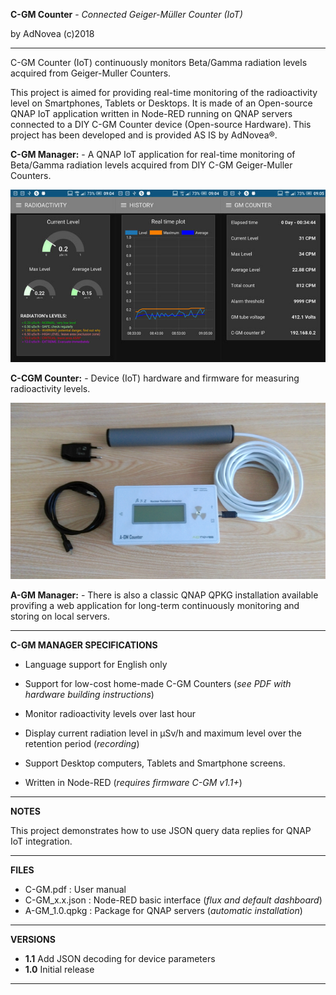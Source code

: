 **C-GM Counter** - *Connected Geiger-Müller Counter (IoT)*

by AdNovea (c)2018

**************************************************************************************
C-GM Counter (IoT) continuously monitors Beta/Gamma radiation levels acquired from Geiger-Muller Counters.

This project is aimed for providing real-time monitoring of the radioactivity level on Smartphones, Tablets or Desktops. It is made of an Open-source QNAP IoT application written in Node-RED running on QNAP servers connected to a DIY C-GM Counter device (Open-source Hardware). This project has been developed and is provided AS IS by AdNovea®.



**C-GM Manager:** - A QNAP IoT application for real-time monitoring of Beta/Gamma radiation levels acquired from DIY C-GM Geiger-Muller Counters.

![GitHub Logo](https://github.com/adnovea/C-GM/blob/master/images/CGM_Node-RED.png?raw=true)

**C-CGM Counter:** - Device (IoT) hardware and firmware for measuring radioactivity levels.

![GitHub Logo](https://github.com/adnovea/C-GM/blob/master/images/C-GM_Counter_01.png?raw=true)


**A-GM Manager:** - There is also a classic QNAP QPKG installation available provifing a web application for long-term continuously monitoring and storing on local servers.

**************************************************************************************
  
 
**C-GM MANAGER SPECIFICATIONS**

 - 	Language support for English only
 - 	Support for low-cost home-made C-GM Counters (*see PDF with hardware building instructions*)
 - 	Monitor radioactivity levels over last hour
 - 	Display current radiation level in µSv/h and maximum level over the retention period (*recording*)
 - 	Support Desktop computers, Tablets and Smartphone screens.

 -  Written in Node-RED (*requires firmware C-GM v1.1+*)

 **************************************************************************************


**NOTES**

This project demonstrates how to use JSON query data replies for QNAP IoT integration.


 **************************************************************************************


**FILES**

 -  C-GM.pdf      : User manual
 -  C-GM_x.x.json : Node-RED basic interface (*flux and default dashboard*)
 -  A-GM_1.0.qpkg : Package for QNAP servers (*automatic installation*)

 **************************************************************************************


**VERSIONS**

 -  **1.1** Add JSON decoding for device parameters
 -  **1.0** Initial release

**************************************************************************************
